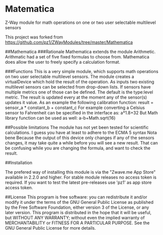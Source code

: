 # Matematica
 Z-Way module for math operations on one or two user selectable multilevel sensors

This project was forked from https://github.com/pz1/ZWayModules/tree/master/Mathematica

##Mathematica
###Rationale
Mathematica extends the module Arithmetic. Arithmatic had a set of five fixed formulas to choose from. Mathematica does allow the user to freely specify a calculation format.

###Functions
This is a very simple module, which supports math operations on two user selectable multilevel sensors. The module creates a virtualDevice which hold the result of the operation. As inputs two existing multilevel sensors can be selected from drop-down lists. If sensors have multiple metrics one of those can be defined. The default is the type:level metric. The result is updated every at the moment any of the sensor(s) updates it value. As an example the following calibration function:
result = sensor_a * constant_b + constant_c
For example converting a Celsius sensor to Fahrenheit can be specified in the interface as:
a*1.8+32
But Math library function can be used as well:
a-b+Math.sqrt(16)

##Possible limitations
The module has not yet been tested for scientific calculations. I guess you have at least to adhere to the ECMA 5 syntax
Nota bene Because the output of this device only changes if any of the sensors changes, it may take quite a while before you will see a new result. That can be confusing while you are changing the formula, and want to check the result.

##Installation

The prefered way of installing this module is via the "Zwave.me App Store" available in 2.2.0 and higher. For stable module releases no access token is required. If you want to test the latest pre-releases use 'pz1' as app store access token.

##License
This program is free software: you can redistribute it and/or modify it under the terms of the GNU General Public License as published by the Free Software Foundation, either version 3 of the License, or any later version.
This program is distributed in the hope that it will be useful, but WITHOUT ANY WARRANTY; without even the implied warranty of MERCHANTABILITY or FITNESS FOR A PARTICULAR PURPOSE. See the GNU General Public License for more details.
